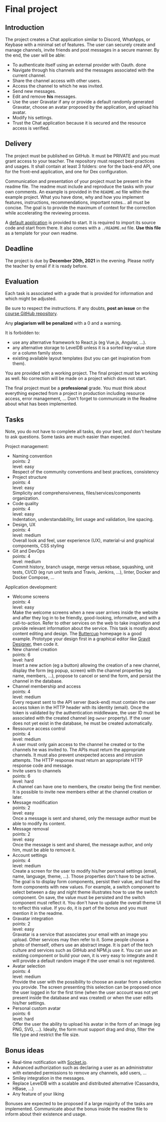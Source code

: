 
# Final project

## Introduction

The project creates a Chat application similar to Discord, WhatApps, or Keybase with a minimal set of features. The user can securely create and manage channels, invite friends and post messages in a secure manner. By the end, the user will be able:

* To authenticate itself using an external provider with Oauth. done
* Navigate through his channels and the messages associated with the current channel.
* Share the channel access with other users.
* Access the channel to which he was invited.
* Send new messages.
* Edit and remove **his** messages.
* Use the user Gravatar if any or provide a default randomly generated Gravatar, choose an avatar proposed by the application, and upload his avatar.
* Modify his settings.
* Trust the Chat application because it is secured and the resource access is verified.

## Delivery

The project must be published on GitHub. It must be PRIVATE and you must grant access to your teacher. The repository must respect best practices and usages. It shall contain at least 3 folders: one for the back-end API, one for the front-end application, and one for Dex configuration.

Communication and presentation of your project must be present in the readme file. The readme must include and reproduce the tasks with your own comments. An example is provided in the `README.md` file within the example project. What you have done, why and how you implement features, instructions, recommendations, important notes... all must be concise. The goal is to provide the maximum of context for the correction while accelerating the reviewing process.

A [default application](./) is provided to start. It is required to import its source code and start from there. It also comes with a `./README.md` file. **Use this file** as a template for your own readme.

## Deadline

The project is due by **December 20th, 2021** in the evening. Please notify the teacher by email if it is ready before.

## Evaluation

Each task is associated with a grade that is provided for information and which might be adjusted.

Be sure to respect the instructions. If any doubts, **post an issue** on the [course GitHub repository](https://github.com/adaltas/ece-webtech-2021-fall/).

Any **plagiarism will be penalized** with a 0 and a warning.

It is forbidden to:

* use any alternative framework to React.js (eg Vue.js, Angular, ...).
* any alternative storage to LevelDB unless it is a sorted key-value store or a column family store.
* existing available layout templates (but you can get inspiration from them).

You are provided with a working project. The final project must be working as well. No correction will be made on a project which does not start.

The final project must be a **professional** grade. You must think about everything expected from a project in production including resource access, error management, ... Don't forget to communicate in the Readme about what has been implemented.

## Tasks

Note, you do not have to complete all tasks, do your best, and don't hesitate to ask questions. Some tasks are much easier than expected.

Project management:

* Naming convention   
  points: 2   
  level: easy   
  Respect of the community conventions and best practices, consistency
* Project structure   
  points: 4   
  level: easy   
  Simplicity and comprehensiveness, files/services/components organization.
* Code quality   
  points: 4   
  level: easy   
  Indentation, understandability, lint usage and validation, line spacing.
* Design, UX   
  points: 4   
  level: medium   
  Overall look and feel, user experience (UX), material-ui and graphical components, CSS styling
* Git and DevOps   
  points: 4   
  level: medium   
  Commit history, branch usage, merge versus rebase, squashing, unit tests, CI/CD (eg run unit tests and Travis, Jenkins, ...), linter, Docker and Docker Compose, ...

Application development:

* Welcome screens   
  points: 4   
  level: easy   
  Make the welcome screens when a new user arrives inside the website and after they log in to be friendly, good-looking, informative, and with a call-to-action. Refer to other services on the web to take inspiration and provide relevant information about the service. This task is mostly about content editing and design. The [Buttercup](https://buttercup.pw/) homepage is a good example. Prototype your design first in a graphical editor like [Gravit Designer](https://www.designer.io/en/), then code it.
* New channel creation   
  points: 6   
  level: hard   
  Insert a new action (eg a button) allowing the creation of a new channel, display the form (eg popup, screen) with the channel properties (eg name, members, ...), propose to cancel or send the form, and persist the channel in the database.
* Channel membership and access   
  points: 4   
  level: medium   
  Every request sent to the API server (back-end) must contain the user access token in the HTTP header with its identity (email). Once the token is validated by the authentication middleware, the user ID must be associated with the created channel (eg `owner` property). If the user does not yet exist in the database, he must be created automatically.
* Ressource access control   
  points: 4   
  level: medium   
  A user must only gain access to the channel he created or to the channels he was invited to. The APIs must return the appropriate channels. It must also prevent unexpected access and intrusion attempts. The HTTP response must return an appropriate HTTP response code and message.
* Invite users to channels   
  points: 6   
  level: hard   
  A channel can have one to  members, the creator being the first member. It is possible to invite new members either at the channel creation or later.
* Message modification   
  points: 2   
  level: easy   
  Once a message is sent and shared, only the message author must be able to modify its content.
* Message removal   
  points: 2   
  level: easy   
  Once the message is sent and shared, the message author, and only him, must be able to remove it.
* Account settings   
  points: 4   
  level: medium   
  Create a screen for the user to modify his/her personal settings (email, name, language, theme, ...). Those properties don't have to be active. The goal is to display form components, persist their value, and load the form components with new values. For example, a switch component to select between a day and night theme illustrates how to use the switch component. On save, the value must be persisted and the switch component must reflect it. You don't have to update the overall theme UI to reflect this value. If you do, it is part of the bonus and you must mention it in the readme.
* Gravatar integration   
  points: 2   
  level: easy   
  Gravatar is a service that associates your email with an image you upload. Other services may then refer to it. Some people choose a photo of themself, others use an abstract image. It is part of the tech culture and services such as GitHub and NPM.js use it. You can use an existing component or build your own, it is very easy to integrate and it will provide a default random image if the user email is not registered.
* Avatar selection   
  points: 4   
  level: medium   
  Provide the user with the possibility to choose an avatar from a selection you provide. The screen presenting this selection can be proposed once the user logged in for the first time (when the user account was not yet present inside the database and was created) or when the user edits his/her settings.
* Personal custom avatar   
  points: 6   
  level: hard   
  Offer the user the ability to upload his avatar in the form of an image (eg PNG, SVG, ...). Ideally, the form must support drag and drop, filter the file type and restrict the file size.

## Bonus ideas

* Real-time notification with [Socket.io](https://socket.io/).
* Advanced authorization such as declaring a user as an administrator with extended permissions to remove any channels, add users, ...
* Smiley integration in the messages.
* Replace LevelDB with a scalable and distributed alternative (Cassandra, HBase, ...)
* Any feature of your liking

Bonuses are expected to be proposed if a large majority of the tasks are implemented. Communicate about the bonus inside the readme file to inform about their existence and usage.
